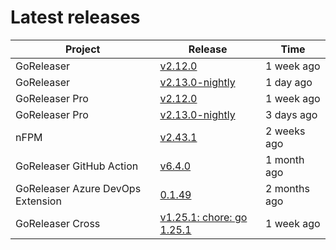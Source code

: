 # Latest releases

| Project                           | Release                                                                                         | Time        |
| --------------------------------- | ----------------------------------------------------------------------------------------------- | ----------- |
| GoReleaser | [v2.12.0](https://github.com/goreleaser/goreleaser/releases/tag/v2.12.0) | 1 week ago |
| GoReleaser | [v2.13.0-nightly](https://github.com/goreleaser/goreleaser/releases/tag/nightly) | 1 day ago |
| GoReleaser Pro | [v2.12.0](https://github.com/goreleaser/goreleaser-pro/releases/tag/v2.12.0) | 1 week ago |
| GoReleaser Pro | [v2.13.0-nightly](https://github.com/goreleaser/goreleaser-pro/releases/tag/nightly) | 3 days ago |
| nFPM | [v2.43.1](https://github.com/goreleaser/nfpm/releases/tag/v2.43.1) | 2 weeks ago |
| GoReleaser GitHub Action | [v6.4.0](https://github.com/goreleaser/goreleaser-action/releases/tag/v6.4.0) | 1 month ago |
| GoReleaser Azure DevOps Extension | [0.1.49](https://github.com/goreleaser/goreleaser-azure-devops-extension/releases/tag/0.1.49) | 2 months ago |
| GoReleaser Cross | [v1.25.1: chore: go 1.25.1](https://github.com/goreleaser/goreleaser-cross/releases/tag/v1.25.1) | 1 week ago |
